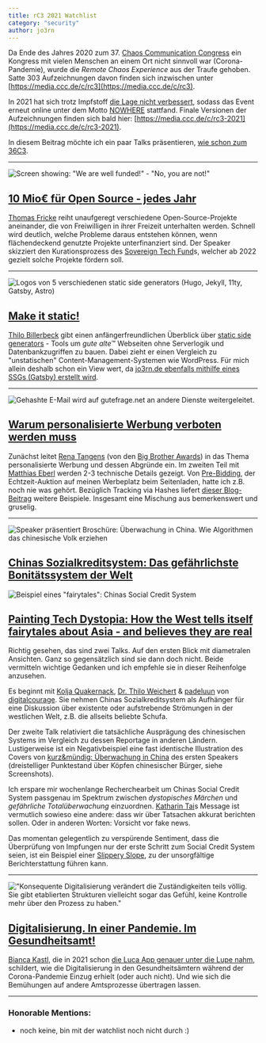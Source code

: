 ```yaml
---
title: rC3 2021 Watchlist
category: "security"
author: jo3rn
---
```


Da Ende des Jahres 2020 zum 37. [Chaos Communication Congress](https://de.wikipedia.org/wiki/Chaos_Communication_Congress) ein Kongress mit vielen Menschen an einem Ort nicht sinnvoll war (Corona-Pandemie), wurde die _Remote Chaos Experience_ aus der Traufe gehoben. Satte 303 Aufzeichnungen davon finden sich inzwischen unter [https://media.ccc.de/c/rc3](https://media.ccc.de/c/rc3).

In 2021 hat sich trotz Impfstoff [die Lage nicht verbessert](https://www.rki.de/DE/Content/InfAZ/N/Neuartiges_Coronavirus/Situationsberichte/Wochenbericht/Wochenbericht_2021-12-30.pdf), sodass das Event erneut online unter dem Motto [NOWHERE](https://events.ccc.de/2021/11/08/rc3-2021-nowhere/) stattfand. Finale Versionen der Aufzeichnungen finden sich bald hier: [https://media.ccc.de/c/rc3-2021](https://media.ccc.de/c/rc3-2021).

In diesem Beitrag möchte ich ein paar Talks präsentieren, [wie schon zum 36C3](./36c3-watchlist/).

---

![Screen showing: "We are well funded!" - "No, you are not!"](/images/blog/2021-02-28-10mio.png)

## [10 Mio€ für Open Source - jedes Jahr](https://media.ccc.de/v/rc3-2021-cbase-229-10-mio-fur-open-sourc)

[Thomas Fricke](https://23.social/@thomasfricke) reiht unaufgeregt verschiedene Open-Source-Projekte aneinander, die von Freiwilligen in ihrer Freizeit unterhalten werden. Schnell wird deutlich, welche Probleme daraus entstehen können, wenn flächendeckend genutzte Projekte unterfinanziert sind. Der Speaker skizziert den Kurationsprozess des [Sovereign Tech Fund](https://sovereigntechfund.de/)s, welcher ab 2022 gezielt solche Projekte fördern soll.

---

![Logos von 5 verschiedenen static side generators (Hugo, Jekyll, 11ty, Gatsby, Astro)](/images/blog/2021-02-28-make_it_static.png)

## [Make it static!](https://media.ccc.de/v/rc3-2021-cwtv-343-make-it-static)

[Thilo Billerbeck](https://chaos.social/@avocadoom) gibt einen anfängerfreundlichen Überblick über [static side generators](https://devopedia.org/static-site-generators) - Tools um _gute alte_&trade; Webseiten ohne Serverlogik und Datenbankzugriffen zu bauen. Dabei zieht er einen Vergleich zu "unstatischen" Content-Management-Systemen wie WordPress. Für mich allein deshalb schon ein View wert, da [jo3rn.de ebenfalls mithilfe eines SSGs (Gatsby) erstellt wird](https://github.com/jo3rn/jo3rn.de).

---

![Gehashte E-Mail wird auf gutefrage.net an andere Dienste weitergeleitet.](/images/blog/2021-02-28-gutefrage.png)

## [Warum personalisierte Werbung verboten werden muss](https://media.ccc.de/v/rc3-2021-chaosstudiohamburg-378-warum-personalisierte-werbung-verboten-werden-muss)

Zunächst leitet [Rena Tangens](https://de.wikipedia.org/wiki/Rena_Tangens) (von den [Big Brother Awards](https://bigbrotherawards.de/)) in das Thema personalisierte Werbung und dessen Abgründe ein. Im zweiten Teil mit [Matthias Eberl](https://social.tchncs.de/@rufposten) werden 2-3 technische Details gezeigt. Von [Pre-Bidding](https://github.com/prebid/Prebid.js/), der Echtzeit-Auktion auf meinen Werbeplatz beim Seitenladen, hatte ich z.B. noch nie was gehört. Bezüglich Tracking via Hashes liefert [dieser Blog-Beitrag](https://rufposten.de/blog/2021/12/05/how-you-are-tracked-without-cookies-using-identity-providers/) weitere Beispiele. Insgesamt eine Mischung aus bemerkenswert und gruselig.

---

![Speaker präsentiert Broschüre: Überwachung in China. Wie Algorithmen das chinesische Volk erziehen](/images/blog/2021-02-28-china01.png)

## [Chinas Sozialkreditsystem: Das gefährlichste Bonitätssystem der Welt](https://media.ccc.de/v/rc3-2021-chaosstudiohamburg-380-chinas-sozialkreditsystem-das-gefhrlichste-bonittssystem-der-welt)

![Beispiel eines "fairytales": Chinas Social Credit System](/images/blog/2021-02-28-china02.png)

## [Painting Tech Dystopia: How the West tells itself fairytales about Asia - and believes they are real](https://media.ccc.de/v/rc3-2021-xhain-354-painting-tech-dystopi)

Richtig gesehen, das sind zwei Talks. Auf den ersten Blick mit diametralen Ansichten. Ganz so gegensätzlich sind sie dann doch nicht. Beide vermitteln wichtige Gedanken und ich empfehle sie in dieser Reihenfolge anzusehen.

Es beginnt mit [Kolja Quakernack](https://www.lilaowai.com/), [Dr. Thilo Weichert](https://de.wikipedia.org/wiki/Thilo_Weichert) & [padeluun](https://digitalcourage.social/@padeluun) von [digitalcourage](https://digitalcourage.de/). Sie nehmen Chinas Sozialkreditsystem als Aufhänger für eine Diskussion über existente oder aufstrebende Strömungen in der westlichen Welt, z.B. die allseits beliebte Schufa.

Der zweite Talk relativiert die tatsächliche Ausprägung des chinesischen Systems im Vergleich zu dessen Reportage in anderen Ländern. Lustigerweise ist ein Negativbeispiel eine fast identische Illustration des Covers von [kurz&mündig: Überwachung in China](https://shop.digitalcourage.de/themen/kurzmuendig/ueberwachung-in-china.html) des ersten Speakers (dreistelliger Punktestand über Köpfen chinesischer Bürger, siehe Screenshots).

Ich erspare mir wochenlange Recherchearbeit um Chinas Social Credit System passgenau im Spektrum zwischen _dystopisches Märchen_ und _gefährliche Totalüberwachung_ einzuordnen. [Katharin Tai](https://mstdn.social/@ktai)s Message ist vermutlich sowieso eine andere: dass wir über Tatsachen akkurat berichten sollen. Oder in anderen Worten: Vorsicht vor fake news.

Das momentan gelegentlich zu verspürende Sentiment, dass die Überprüfung von Impfungen nur der erste Schritt zum Social Credit System seien, ist ein Beispiel einer [Slippery Slope](https://de.wikipedia.org/wiki/Dammbruchargument), zu der unsorgfältige Berichterstattung führen kann.

---

!["Konsequente Digitalisierung verändert die Zuständigkeiten teils völlig. Sie gibt etablierten Strukturen vielleicht sogar das Gefühl, keine Kontrolle mehr über den Prozess zu haben."](/images/blog/2021-02-28-gesundheitsamt.png)

## [Digitalisierung. In einer Pandemie. Im Gesundheitsamt!](https://media.ccc.de/v/rc3-2021-cwtv-226-digitalisierung-in-ein)

[Bianca Kastl](https://mastodon.social/@bkastl), die in 2021 schon [die Luca App genauer unter die Lupe nahm](https://media.ccc.de/v/cccs-202105-lucatrack-und-andere-gefahren), schildert, wie die Digitalisierung in den Gesundheitsämtern während der Corona-Pandemie Einzug erhielt (oder auch nicht). Und wie sich die Bemühungen auf andere Amtsprozesse übertragen lassen.

---

### Honorable Mentions:

- noch keine, bin mit der watchlist noch nicht durch :)